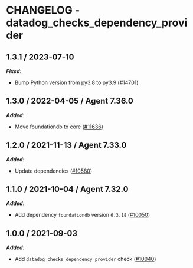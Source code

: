 # CHANGELOG - datadog_checks_dependency_provider

<!-- towncrier release notes start -->

## 1.3.1 / 2023-07-10

***Fixed***:

* Bump Python version from py3.8 to py3.9 ([#14701](https://github.com/DataDog/integrations-core/pull/14701))

## 1.3.0 / 2022-04-05 / Agent 7.36.0

***Added***:

* Move foundationdb to core ([#11636](https://github.com/DataDog/integrations-core/pull/11636))

## 1.2.0 / 2021-11-13 / Agent 7.33.0

***Added***:

* Update dependencies ([#10580](https://github.com/DataDog/integrations-core/pull/10580))

## 1.1.0 / 2021-10-04 / Agent 7.32.0

***Added***:

* Add dependency `foundationdb` version `6.3.18` ([#10050](https://github.com/DataDog/integrations-core/pull/10050))

## 1.0.0 / 2021-09-03

***Added***:

* Add `datadog_checks_dependency_provider` check ([#10040](https://github.com/DataDog/integrations-core/pull/10040))
